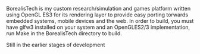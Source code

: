 BorealisTech is my custom research/simulation and games platform written using OpenGL ES3 for its rendering layer to provide easy porting torwards embedded systems, mobile devices and the web. In order to build, you must have glfw3 installed on your system and an OpenGLES2/3 implementation, run Make in the BorealisTech directory to build.

Still in the earlier stages of development
